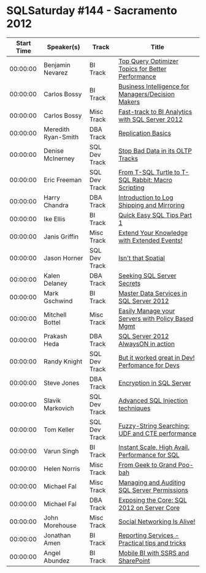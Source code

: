 # SQLSaturday #144 - Sacramento 2012
Start Time|Speaker(s)|Track|Title
---|---|---|---
00:00:00|Benjamin Nevarez|BI Track|[Top Query Optimizer Topics for Better Performance](10347.md)
00:00:00|Carlos Bossy|BI Track|[Business Intelligence for Managers/Decision Makers](11327.md)
00:00:00|Carlos Bossy|Misc Track|[Fast-track to BI Analytics with SQL Server 2012](11330.md)
00:00:00|Meredith Ryan-Smith|DBA Track|[Replication Basics](11745.md)
00:00:00|Denise McInerney|SQL Dev Track|[Stop Bad Data in its OLTP Tracks](13089.md)
00:00:00|Eric Freeman|SQL Dev Track|[From T-SQL Turtle to T-SQL Rabbit: Macro Scripting](14351.md)
00:00:00|Harry Chandra|DBA Track|[Introduction to Log Shipping and Mirroring](14943.md)
00:00:00|Ike Ellis|BI Track|[Quick  Easy SQL Tips Part 1](15285.md)
00:00:00|Janis Griffin|Misc Track|[Extend Your Knowledge with Extended Events!](15675.md)
00:00:00|Jason Horner|SQL Dev Track|[Isn't that Spatial](15831.md)
00:00:00|Kalen Delaney|DBA Track|[Seeking SQL Server Secrets](17841.md)
00:00:00|Mark Gschwind|BI Track|[Master Data Services in SQL Server 2012](20134.md)
00:00:00|Mitchell Bottel|Misc Track|[Easily Manage your Servers with Policy Based Mgmt](20834.md)
00:00:00|Prakash Heda|DBA Track|[SQL Server 2012 AlwaysON in action](22264.md)
00:00:00|Randy Knight|SQL Dev Track|[But it worked great in Dev!  Perfomance for Devs](22492.md)
00:00:00|Steve Jones|DBA Track|[Encryption in SQL Server](24456.md)
00:00:00|Slavik Markovich|SQL Dev Track|[Advanced SQL Injection techniques](24611.md)
00:00:00|Tom Keller|SQL Dev Track|[Fuzzy-String Searching: UDF and CTE performance](27038.md)
00:00:00|Varun Singh|BI Track|[Instant Scale, High Avail.  Performance for SQL](27325.md)
00:00:00|Helen Norris|Misc Track|[From Geek to Grand Poo-bah](34655.md)
00:00:00|Michael Fal|Misc Track|[Managing and Auditing SQL Server Permissions](34810.md)
00:00:00|Michael Fal|DBA Track|[Exposing the Core: SQL 2012 on Server Core](34812.md)
00:00:00|John Morehouse|Misc Track|[Social Networking Is Alive!](34822.md)
00:00:00|Jonathan Amen|BI Track|[Reporting Services - Practical tips and tricks](9370.md)
00:00:00|Angel Abundez|BI Track|[Mobile BI with SSRS and SharePoint](9653.md)
